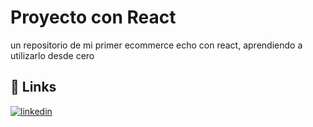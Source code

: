 
# Proyecto con React

un repositorio de mi primer ecommerce echo con react, aprendiendo a utilizarlo desde cero


## 🔗 Links
[![linkedin](https://www.linkedin.com/in/dylan-vallejo-7358712a2/)](https://www.linkedin.com/)


